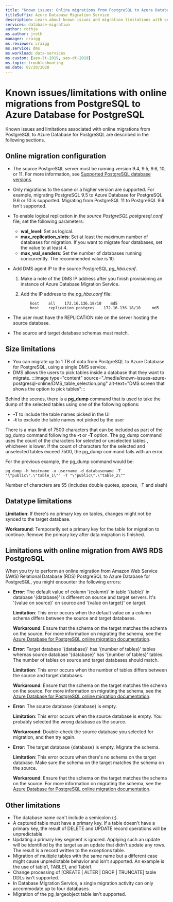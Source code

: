 ```yaml
---
title: "Known issues: Online migrations from PostgreSQL to Azure Database for PostgreSQL"
titleSuffix: Azure Database Migration Service
description: Learn about known issues and migration limitations with online migrations from PostgreSQL to Azure Database for PostgreSQL using the Azure Database Migration Service.
services: database-migration
author: rothja
ms.author: jroth
manager: craigg
ms.reviewer: craigg
ms.service: dms
ms.workload: data-services
ms.custom: [seo-lt-2019, seo-dt-2019]
ms.topic: troubleshooting
ms.date: 02/20/2020
---
```


# Known issues/limitations with online migrations from PostgreSQL to Azure Database for PostgreSQL

Known issues and limitations associated with online migrations from PostgreSQL to Azure Database for PostgreSQL are described in the following sections.

## Online migration configuration

- The source PostgreSQL server must be running version 9.4, 9.5, 9.6, 10, or 11. For more information, see [Supported PostgreSQL database versions](../postgresql/concepts-supported-versions.md).
- Only migrations to the same or a higher version are supported. For example, migrating PostgreSQL 9.5 to Azure Database for PostgreSQL 9.6 or 10 is supported. Migrating from PostgreSQL 11 to PostgreSQL 9.6 isn't supported.
- To enable logical replication in the *source PostgreSQL postgresql.conf* file, set the following parameters:

  - **wal_level**: Set as logical.
  - **max_replication_slots**: Set at least the maximum number of databases for migration. If you want to migrate four databases, set the value to at least 4.
  - **max_wal_senders**: Set the number of databases running concurrently. The recommended value is 10.
- Add DMS agent IP to the source PostgreSQL *pg_hba.conf*.
  1. Make a note of the DMS IP address after you finish provisioning an instance of Azure Database Migration Service.
  1. Add the IP address to the *pg_hba.conf* file:

      ```
          host    all    172.16.136.18/10    md5
          host    replication postgres    172.16.136.18/10     md5
      ```

- The user must have the REPLICATION role on the server hosting the source database.
- The source and target database schemas must match.

## Size limitations

- You can migrate up to 1 TB of data from PostgreSQL to Azure Database for PostgreSQL, using a single DMS service.
- DMS allows the users to pick tables inside a database that they want to migrate.
:::image type="content" source="./media/known-issues-azure-postgresql-online/DMS_table_selection.png" alt-text="DMS screen that shows the option to pick tables"::: 

Behind the scenes, there is a **pg_dump** command that is used to take the dump of the selected tables using one of the following options:
 - **-T** to include the table names picked in the UI
 - **-t** to exclude the table names not picked by the user
 
There is a max limit of 7500 characters that can be included as part of the pg_dump command following the **-t** or **-T** option. The pg_dump command uses the count of the characters for selected or unselected tables , whichever is lower. If the count of characters for the selected and unselected tables exceed 7500, the pg_dump command fails with an error.

For the previous example, the pg_dump command would be:

```
pg_dump -h hostname -u username -d databasename -T "\"public\".\"table_1\"" -T "\"public\".\"table_2\""
```

Number of characters are 55 (includes double quotes, spaces, -T and slash)
 
## Datatype limitations

  **Limitation**: If there's no primary key on tables, changes might not be synced to the target database.

  **Workaround**: Temporarily set a primary key for the table for migration to continue. Remove the primary key after data migration is finished.

## Limitations with online migration from AWS RDS PostgreSQL

When you try to perform an online migration from Amazon Web Service (AWS) Relational Database (RDS) PostgreSQL to Azure Database for PostgreSQL, you might encounter the following errors:

- **Error**: The default value of column '{column}' in table '{table}' in database '{database}' is different on source and target servers. It's '{value on source}' on source and '{value on target}' on target.

  **Limitation**: This error occurs when the default value on a column schema differs between the source and target databases.

  **Workaround**: Ensure that the schema on the target matches the schema on the source. For more information on migrating the schema, see the [Azure Database for PostgreSQL online migration documentation](./tutorial-postgresql-azure-postgresql-online.md#migrate-the-sample-schema).

- **Error**: Target database '{database}' has '{number of tables}' tables whereas source database '{database}' has '{number of tables}' tables. The number of tables on source and target databases should match.

  **Limitation**: This error occurs when the number of tables differs between the source and target databases.

  **Workaround**: Ensure that the schema on the target matches the schema on the source. For more information on migrating the schema, see the [Azure Database for PostgreSQL online migration documentation](./tutorial-postgresql-azure-postgresql-online.md#migrate-the-sample-schema).

- **Error:** The source database {database} is empty.

  **Limitation**: This error occurs when the source database is empty. You probably selected the wrong database as the source.

  **Workaround**: Double-check the source database you selected for migration, and then try again.

- **Error:** The target database {database} is empty. Migrate the schema.

  **Limitation**: This error occurs when there's no schema on the target database. Make sure the schema on the target matches the schema on the source.

  **Workaround**: Ensure that the schema on the target matches the schema on the source. For more information on migrating the schema, see the [Azure Database for PostgreSQL online migration documentation](./tutorial-postgresql-azure-postgresql-online.md#migrate-the-sample-schema).

## Other limitations

- The database name can't include a semicolon (;).
- A captured table must have a primary key. If a table doesn't have a primary key, the result of DELETE and UPDATE record operations will be unpredictable.
- Updating a primary key segment is ignored. Applying such an update will be identified by the target as an update that didn't update any rows. The result is a record written to the exceptions table.
- Migration of multiple tables with the same name but a different case might cause unpredictable behavior and isn't supported. An example is the use of table1, TABLE1, and Table1.
- Change processing of [CREATE | ALTER | DROP | TRUNCATE] table DDLs isn't supported.
- In Database Migration Service, a single migration activity can only accommodate up to four databases.
- Migration of the pg_largeobject table isn't supported.
